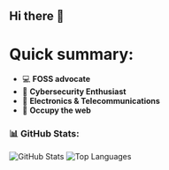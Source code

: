 ## Hi there 👋
# Quick summary:
- 💻 **FOSS advocate**
- 🔐 **Cybersecurity Enthusiast** 
- 📡 **Electronics & Telecommunications**    
- 🏴 **Occupy the web**

### 📊 GitHub Stats:
 ![GitHub Stats](https://github-readme-stats.vercel.app/api?username=qbixxx&show_icons=true&theme=gruvbox)
 ![Top Languages](https://github-readme-stats.vercel.app/api/top-langs/?username=qbixxx&layout=compact&theme=gruvbox)
